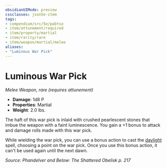 ```yaml
---
obsidianUIMode: preview
cssclasses: json5e-item
tags:
- compendium/src/5e/pabtso
- item/attunement/required
- item/property/martial
- item/rarity/rare
- item/weapon/martial/melee
aliases: 
- "Luminous War Pick"
---
```

# Luminous War Pick
*Melee Weapon, rare (requires attunement)*  

- **Damage**: 1d8 P
- **Properties**: Martial
- **Weight**: 2.0 lbs.

The haft of this war pick is inlaid with crushed pearlescent stones that imbue the weapon with a faint luminescence. You gain a +1 bonus to attack and damage rolls made with this war pick.

While wielding the war pick, you can use a bonus action to cast the [daylight](/Systems/5e/spells/daylight.md) spell, choosing a point on the war pick. Once you use this bonus action, it can't be used again until the next dawn.

*Source: Phandelver and Below: The Shattered Obelisk p. 217*